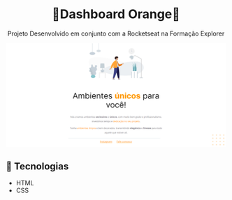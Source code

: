 <h1 align=Center> 🧡Dashboard Orange🧡</h1>

<p align=center>Projeto Desenvolvido em conjunto com a Rocketseat na Formação Explorer</p>

<img src=".github/DashboardOrange.jpg"/>

## 🚀 Tecnologias

- HTML
- CSS